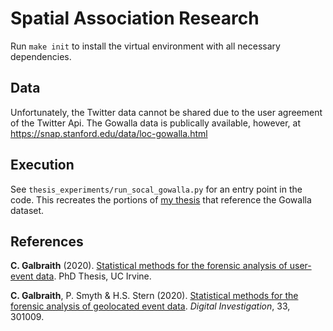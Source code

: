 # Spatial Association Research

Run `make init` to install the virtual environment with all necessary dependencies.

## Data

Unfortunately, the Twitter data cannot be shared due to the user agreement of the Twitter Api. The Gowalla data is publically available, however, at https://snap.stanford.edu/data/loc-gowalla.html

## Execution

See `thesis_experiments/run_socal_gowalla.py` for an entry point in the code. This recreates the portions of [my thesis](https://escholarship.org/uc/item/8s22s5kb) that reference the Gowalla dataset.


## References

**C. Galbraith** (2020). [Statistical methods for the forensic analysis of user-event data](https://escholarship.org/uc/item/8s22s5kb). PhD Thesis, UC Irvine.

**C. Galbraith**, P. Smyth & H.S. Stern (2020). [Statistical methods for the forensic analysis of geolocated event data](https://doi.org/10.1016/j.fsidi.2020.301009). *Digital Investigation*, 33, 301009.
